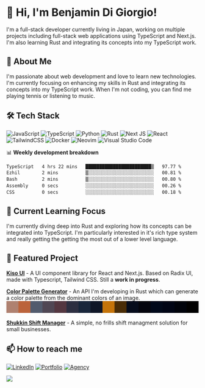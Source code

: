 # 👋 Hi, I'm Benjamin Di Giorgio! 

I'm a full-stack developer currently living in Japan, working on multiple projects including full-stack web applications using TypeScript and Next.js. I'm also learning Rust and integrating its concepts into my TypeScript work.

## 🚀 About Me
I'm passionate about web development and love to learn new technologies. I'm currently focusing on enhancing my skills in Rust and integrating its concepts into my TypeScript work. When I'm not coding, you can find me playing tennis or listening to music.


## 🛠️ Tech Stack
![JavaScript](https://img.shields.io/badge/javascript-%23323330.svg?style=for-the-badge&logo=javascript&logoColor=%23F7DF1E) 
![TypeScript](https://img.shields.io/badge/typescript-%23007ACC.svg?style=for-the-badge&logo=typescript&logoColor=white) 
![Python](https://img.shields.io/badge/python-3670A0?style=for-the-badge&logo=python&logoColor=ffdd54) 
![Rust](https://img.shields.io/badge/rust-%23000000.svg?style=for-the-badge&logo=rust&logoColor=white) 
![Next JS](https://img.shields.io/badge/Next-black?style=for-the-badge&logo=next.js&logoColor=white) 
![React](https://img.shields.io/badge/react-%2320232a.svg?style=for-the-badge&logo=react&logoColor=%2361DAFB) 
![TailwindCSS](https://img.shields.io/badge/tailwindcss-%2338B2AC.svg?style=for-the-badge&logo=tailwind-css&logoColor=white)
![Docker](https://img.shields.io/badge/docker-%230db7ed.svg?style=for-the-badge&logo=docker&logoColor=white)
![Neovim](https://img.shields.io/badge/NeoVim-%2357A143.svg?&style=for-the-badge&logo=neovim&logoColor=white)
![Visual Studio Code](https://img.shields.io/badge/Visual%20Studio%20Code-0078d7.svg?style=for-the-badge&logo=visual-studio-code&logoColor=white)

📊 **Weekly development breakdown**
<!--START_SECTION:waka-->

```txt
TypeScript   4 hrs 22 mins   ████████████████████████▒   97.77 %
Ezhil        2 mins          ▒░░░░░░░░░░░░░░░░░░░░░░░░   00.81 %
Bash         2 mins          ▒░░░░░░░░░░░░░░░░░░░░░░░░   00.80 %
Assembly     0 secs          ░░░░░░░░░░░░░░░░░░░░░░░░░   00.26 %
CSS          0 secs          ░░░░░░░░░░░░░░░░░░░░░░░░░   00.18 %
```

<!--END_SECTION:waka-->

## 🎯 Current Learning Focus
I'm currently diving deep into Rust and exploring how its concepts can be integrated into TypeScript. I'm particularly interested in it's rich type system and really getting the getting the most out of a lower level language.

## 🌟 Featured Project

**[Kiso UI](https://kiso-ui.vercel.app)** -  A UI component library for React and Next.js. Based on Radix UI, made with Typescript, Tailwind CSS. Still a __work in progress__.

**[Color Palette Generator](https://github.com/bendigiorgio/image-to-palette-rust)** - An API I'm developing in Rust which can generate a color palette from the dominant colors of an image.
![Example Output](https://github.com/bendigiorgio/image-to-palette-rust/blob/master/output.png?raw=true)

**[Shukkin Shift Manager](https://www.shukkin.com/)** - A simple, no frills shift managment solution for small businesses.


## 📫 How to reach me
[![LinkedIn](https://img.shields.io/badge/linkedin-%230077B5.svg?style=for-the-badge&logo=linkedin&logoColor=white)](https://linkedin.com/in/bendigiorgio) 
[![Portfolio](https://img.shields.io/badge/Portfolio-%23000000.svg?style=for-the-badge&logo=firefox&logoColor=#FF7139)](https://www.bendigiorgio.com)
[![Agency](https://img.shields.io/badge/My%20Agency-%23000000.svg?style=for-the-badge&logo=firefox&logoColor=white)](https://www.maisondigiorgio.com)

[![](https://visitcount.itsvg.in/api?id=bendigiorgio&icon=0&color=0)](https://visitcount.itsvg.in)

